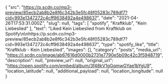 {
  "src": "https://p.scdn.co/mp3-preview/85ecb2ab8b2e8f6c342b3e5fc48f05283c789df7?cid=993e1347272c4cff9638492a4e498637",
  "date": "2021-04-26T17:53:31.000Z",
  "slug": null,
  "tags": [
    "spotify",
    "Kraftklub",
    "Kein Liebeslied"
  ],
  "text": "Liked Kein Liebeslied from Kraftklub on Spotify\n\nhttps://p.scdn.co/mp3-preview/85ecb2ab8b2e8f6c342b3e5fc48f05283c789df7?cid=993e1347272c4cff9638492a4e498637",
  "type": "spotify_like",
  "title": "Kraftklub - Kein Liebeslied",
  "images": [],
  "category": "posts",
  "media_url": "https://i.scdn.co/image/ab67616d0000b2731e7790e5b09c42c3f5948719",
  "description": null,
  "preview_url": null,
  "original_url": "https://open.spotify.com/embed/album/3f48kV1gGqmwGYae1bYgU9",
  "location_latitude": null,
  "additional_payload": null,
  "location_longitude": null
}